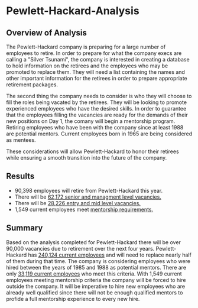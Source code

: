 # Pewlett-Hackard-Analysis

## Overview of Analysis
The Pewlett-Hackard company is preparing for a large number of employees to retire.  In order to prepare for what the company execs are calling a "Silver Tsunami", the company is interested in creating a database to hold information on the retirees and the employees who may be promoted to replace them.  They will need a list containing the names and other important information for the retirees in order to prepare appropriate retirement packages.

The second thing the company needs to consider is who they will choose to fill the roles being vacated by the retirees.  They will be looking to promote experienced employees who have the desired skills.  In order to guarantee that the employees filling the vacancies are ready for the demands of their new positions on Day 1, the comany will begin a mentorship program.  Retiring employees who have been with the company since at least 1988 are potential mentors.  Current employees born in 1965 are being considered as mentees.

These considerations will allow Pewlett-Hackard to honor their retirees while ensuring a smooth transition into the future of the company.

## Results
* 90,398 employees will retire from Pewlett-Hackard this year.
* There will be [62,172 senior and managment level vacancies.](Data/retiring_titles.csv)
* There will be [28,226 entry and mid level vacancies.](Data/retiring_titles.csv)
* 1,549 current employees meet [mentorship requirements.](Data/mentorship_eligibility.csv)

## Summary
Based on the analysis completed for Pewlett-Hackard there will be over 90,000 vacancies due to retirement over the next four years. Pewlett-Hackard has [240,124 current employees](snips/total_emp.PNG) and will need to replace nearly half of them during that time. The company is considering employees who were hired between the years of 1985 and 1988 as potential mentors.  There are only [33,119 current employees](snips/current_count.PNG) who meet this criteria.  With 1,549 current employees meeting mentorship criteria the company will be forced to hire outside the company. It will be imperative to hire new employees who are already well qualified since there will not be enough qualified mentors to profide a full mentorship experience to every new hire. 
